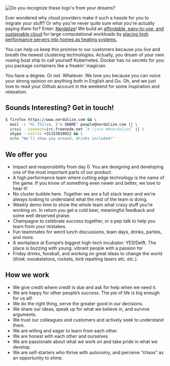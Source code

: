 

![Do you recognize these logo's from your dreams?](http://www.nerdalize.com/wp-content/uploads/2017/02/cluster_dev_job_picture.png)

Ever wondered why cloud providers make it such a hassle for you to migrate your stuff? Or why you're never quite sure what you're actually paying them for? Enter: [Nerdalize](https://www.nerdalize.com)! We build an [affordable, easy-to-use, and sustainable cloud](https://www.nerdalize.cloud) for large computational workloads by [placing high performance servers into homes as heating systems.](https://vimeo.com/122893200)

You can help us keep this promise to our customers because you live and breath the newest clustering technologies. Actually, you dream of your own rowing boat ship to call yourself Kubernetes. Docker has no secrets for you: you package containers like a freakin' magician.

You have a degree. Or not. Whatever. We love you because you can voice your strong opinion on anything both in English and Go. Oh, and we just love to read your Github account in the weekend for some inspiration and relaxation.

## Sounds Interesting? Get in touch!
```bash
$ firefox https://www.nerdalize.com && \
  mail -s "Hi Thirza, I'm $NAME" people@nerdalize.com || \
  irssi --connect=irc.freenode.net `# /join ##nerdalize` || \
  skype --callto +31153010022 && \
  echo "We'll show you around, drinks included!"
```

## We offer you

- Impact and responsibility from day 0. You are designing and developing one of the most important parts of our product.
- A high performance team where cutting edge technology is the name of the game. If you know of something even newer and better, we love to hear it!
- No cluster bubble here. Together we are a full stack team and we're always looking to understand what the rest of the team is doing.
- Weekly demo time to show the whole team what crazy stuff you’re working on. In return you get a cold beer, meaningful feedback and some well deserved praise.
- Champagne to celebrate success together, or a pep talk to help you learn from your mistakes.
- Fun teammates for weird lunch discussions, team days, drinks, parties, and more.
- A workplace at Europe’s biggest high-tech incubator: YES!Delft. The place is buzzing with young, vibrant people with a passion for
- Friday drinks, foosball, and working on great ideas to change the world (think: exoskeletons, rockets, bird repelling lasers etc. etc.).

## How we work
- We give credit where credit is due and ask for help when we need it.
- We are happy for other people’s success. The pie of life is big enough for us all!
- We do the right thing, serve the greater good in our decisions.
- We share our ideas, speak up for what we believe in, and survive arguments.
- We trust our colleagues and customers and actively seek to understand them.
- We are willing and eager to learn from each other.
- We are honest with each other and ourselves
- We are passionate about what we work on and take pride in what we develop.
- We are self-starters who thrive with autonomy, and perceive “chaos” as an opportunity to shine.
